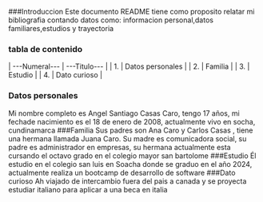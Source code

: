 ###Introduccion
Este documento README tiene como proposito relatar mi bibliografia contando datos como: informacion personal,datos familiares,estudios y trayectoria
### tabla de contenido
| ---Numeral--- | ---Titulo--- |
| 1.  | Datos personales   |
| 2.  | Familia  |
| 3.  | Estudio |
| 4.  | Dato curioso  |
### Datos personales 
Mi nombre completo es Angel Santiago Casas Caro, tengo 17 años, mi fechade nacimiento es el 18 de enero de 2008, actualmente vivo en socha, cundinamarca 
###Familia 
Sus padres son Ana Caro y Carlos Casas , tiene una hermana llamada Juana Caro.
Su madre es comunicadora social, su padre es administrador en empresas, su hermana actualmente esta cursando el octavo grado en el colegio mayor san bartolome
###Estudio
Él  estudio en el colegio san luis en Soacha donde se graduo en el año 2024, actualmente realiza un bootcamp de desarrollo de software
###Dato curioso
Ah viajado de intercambio fuera del pais a canada y se proyecta estudiar italiano para aplicar a una beca en italia 

